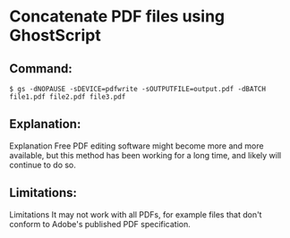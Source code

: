 # Concatenate PDF files using GhostScript

## Command:
```
$ gs -dNOPAUSE -sDEVICE=pdfwrite -sOUTPUTFILE=output.pdf -dBATCH file1.pdf file2.pdf file3.pdf
```

## Explanation:
Explanation
Free PDF editing software might become more and more available, but this method has been working for a long time, and likely will continue to do so.

## Limitations:
Limitations
It may not work with all PDFs, for example files that don't conform to Adobe's published PDF specification.

